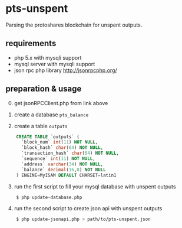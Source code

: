 pts-unspent
===========

Parsing the protoshares blockchain for unspent outputs.


requirements
------------

- php 5.x with mysqli support
- mysql server with mysqli support
- json rpc php library http://jsonrpcphp.org/


preparation & usage
-------------------

0. get jsonRPCClient.php from link above

1. create a database `pts_balance`

2. create a table `outputs`

```sql
    CREATE TABLE `outputs` (
      `block_num` int(11) NOT NULL,
      `block_hash` char(64) NOT NULL,
      `transaction_hash` char(64) NOT NULL,
      `sequence` int(11) NOT NULL,
      `address` varchar(34) NOT NULL,
      `balance` decimal(16,8) NOT NULL
    ) ENGINE=MyISAM DEFAULT CHARSET=latin1
```

3. run the first script to fill your mysql database with unspent outputs

```bash
    $ php update-database.php
```

4. run the second script to create json api with unspent outputs

```bash
    $ php update-jsonapi.php > path/to/pts-unspent.json
```
